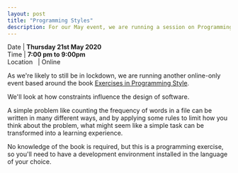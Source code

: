 ```yaml
---
layout: post
title: "Programming Styles"
description: For our May event, we are running a session on Programming Styles.
---
```


Date | **Thursday 21st May 2020** <br>
Time | **7:00 pm to 9:00pm**<br>
Location &nbsp; | Online

As we're likely to still be in lockdown, we are running another online-only event based around the book [Exercises in Programming Style](https://www.routledge.com/Exercises-in-Programming-Style/Lopes/p/book/9781482227376).

We'll look at how constraints influence the design of software.

A simple problem like counting the frequency of words in a file can be written in many different ways, and by applying some rules to limit how you think about the problem, what might seem like a simple task can be transformed into a learning experience.

No knowledge of the book is required, but this is a programming exercise, so you'll need to have a development environment installed in the language of your choice.
